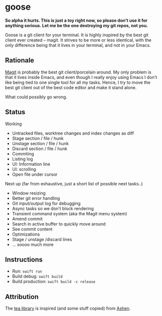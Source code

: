 # goose

**So alpha it hurts. This is just a toy right now, so please don’t use it for anything serious. Let me be the one destroying my
git repos, not you.**

Goose is a git client for your terminal. It is highly inspired by the best git client ever created – magit. It strives to be more
or less identical, with the only difference being that it lives in your terminal, and not in your Emacs.

## Rationale
[Magit](https://magit.vc) is probably the best git client/porcelain around. My only problem is that it lives inside Emacs,
and even though I really enjoy using Emacs I don’t like being tied to one single tool for all my tasks. Hence, I try to move
the best git client out of the best code editor and make it stand alone.

What could possibly go wrong.

## Status

Working
- Untracked files, worktree changes and index changes as diff
- Stage section / file / hunk
- Unstage section / file / hunk
- Discard section / file / hunk
- Commiting
- Listing log
- UI: Information line
- UI: scrolling
- Open file under cursor

Next up (far from exhaustive, just a short list of possible next tasks..)
- Window resizing
- Better git error handling
- Git input/output log for debugging
- Async tasks so we don’t block rendering
- Transient command system (aka the Magit menu system)
- Amend commit
- Search in active buffer to quickly move around
- See commit content
- Optimizations
- Stage / unstage /discard lines
- ... soooo much more

## Instructions

- Run: `swift run`
- Build debug: `swift build`
- Build production: `swift build -c release`

## Attribution

The [tea library](libraries/tea) is inspired (and some stuff copied) from [Ashen](https://github.com/colinta/Ashen).
